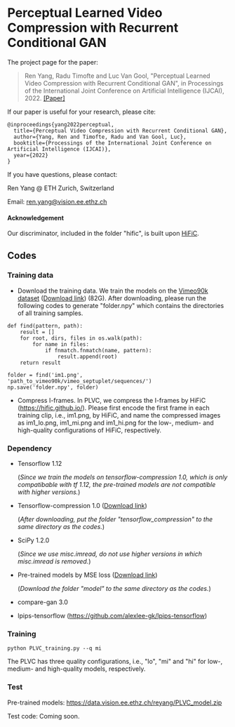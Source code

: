 # Perceptual Learned Video Compression with Recurrent Conditional GAN

The project page for the paper:

> Ren Yang, Radu Timofte and Luc Van Gool, "Perceptual Learned Video Compression with Recurrent Conditional GAN", in Processings of the International Joint Conference on Artificial Intelligence (IJCAI), 2022. [[Paper]](https://arxiv.org/abs/2109.03082)

If our paper is useful for your research, please cite:
```
@inproceedings{yang2022perceptual,
  title={Perceptual Video Compression with Recurrent Conditional GAN},
  author={Yang, Ren and Timofte, Radu and Van Gool, Luc},
  booktitle={Processings of the International Joint Conference on Artificial Intelligence (IJCAI)},
  year={2022}
}
```

If you have questions, please contact:

Ren Yang @ ETH Zurich, Switzerland   

Email: ren.yang@vision.ee.ethz.ch

#### Acknowledgement

Our discriminator, included in the folder "hific", is built upon [HiFiC](https://hific.github.io/).

## Codes

### Training data

- Download the training data. We train the models on the [Vimeo90k dataset](https://github.com/anchen1011/toflow) ([Download link](http://data.csail.mit.edu/tofu/dataset/vimeo_septuplet.zip)) (82G). After downloading, please run the following codes to generate "folder.npy" which contains the directories of all training samples.
```
def find(pattern, path):
    result = []
    for root, dirs, files in os.walk(path):
        for name in files:
            if fnmatch.fnmatch(name, pattern):
                result.append(root)
    return result

folder = find('im1.png', 'path_to_vimeo90k/vimeo_septuplet/sequences/')
np.save('folder.npy', folder)
```

- Compress I-frames. In PLVC, we compress the I-frames by HiFiC (https://hific.github.io/). Please first encode the first frame in each training clip, i.e., im1.png, by HiFiC, and name the compressed images as im1_lo.png, im1_mi.png and im1_hi.png for the low-, medium- and high-quality configurations of HiFiC, respectively.

### Dependency

- Tensorflow 1.12
  
  (*Since we train the models on tensorflow-compression 1.0, which is only compatibable with tf 1.12, the pre-trained models are not compatible with higher versions.*)

- Tensorflow-compression 1.0 ([Download link](https://github.com/tensorflow/compression/releases/tag/v1.0))

  (*After downloading, put the folder "tensorflow_compression" to the same directory as the codes.*)
  
- SciPy 1.2.0

  (*Since we use misc.imread, do not use higher versions in which misc.imread is removed.*)
  
 - Pre-trained models by MSE loss ([Download link](https://data.vision.ee.ethz.ch/reyang/model.zip))
 
      (*Download the folder "model" to the same directory as the codes.*)
  
 - compare-gan 3.0
 
 - lpips-tensorflow (https://github.com/alexlee-gk/lpips-tensorflow)
 
### Training
 
```
python PLVC_training.py --q mi
```

The PLVC has three quality configurations, i.e., "lo", "mi" and "hi" for low-, medium- and high-quality models, respectively.

### Test

Pre-trained models: https://data.vision.ee.ethz.ch/reyang/PLVC_model.zip

Test code: Coming soon.
